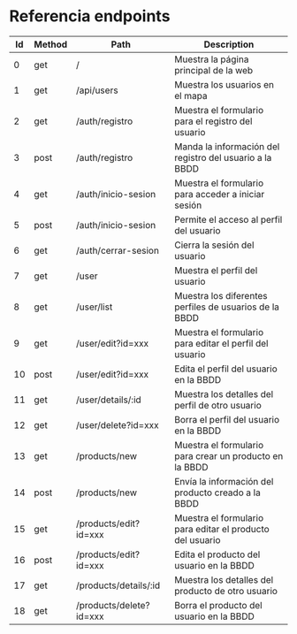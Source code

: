 # Referencia endpoints

| Id | Method | Path | Description|
| ------ | ------ | ------ | ------ |
| 0 | get | / | Muestra la página principal de la web |
| 1 | get | /api/users |Muestra los usuarios en el mapa |
| 2 | get | /auth/registro | Muestra el formulario para el registro del usuario |
| 3 | post | /auth/registro | Manda la información del registro del usuario a la BBDD |
| 4 | get | /auth/inicio-sesion | Muestra el formulario para acceder a iniciar sesión |
| 5 | post | /auth/inicio-sesion | Permite el acceso al perfil del usuario |
| 6 | get | /auth/cerrar-sesion | Cierra la sesión del usuario |
| 7 | get | /user | Muestra el perfil del usuario |
| 8 | get | /user/list | Muestra los diferentes perfiles de usuarios de la BBDD |
| 9 | get | /user/edit?id=xxx | Muestra el formulario para editar el perfil del usuario |
| 10 | post | /user/edit?id=xxx | Edita el perfil del usuario en la BBDD |
| 11 | get | /user/details/:id | Muestra los detalles del perfil de otro usuario |
| 12 | get | /user/delete?id=xxx | Borra el perfil del usuario en la BBDD |
| 13 | get | /products/new | Muestra el formulario para crear un producto en la BBDD |
| 14 | post | /products/new | Envía la información del producto creado a la BBDD |
| 15 | get | /products/edit?id=xxx | Muestra el formulario para editar el producto del usuario |
| 16 | post | /products/edit?id=xxx | Edita el producto del usuario en la BBDD |
| 17 | get | /products/details/:id | Muestra los detalles del producto de otro usuario |
| 18 | get | /products/delete?id=xxx | Borra el producto del usuario en la BBDD |
